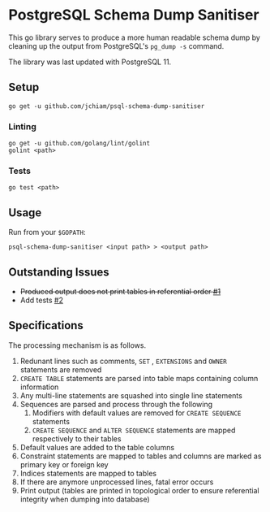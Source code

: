 # PostgreSQL Schema Dump Sanitiser

This go library serves to produce a more human readable schema dump by cleaning up the output from PostgreSQL's `pg_dump -s` command.

The library was last updated with PostgreSQL 11.

## Setup

```
go get -u github.com/jchiam/psql-schema-dump-sanitiser
```

### Linting

```
go get -u github.com/golang/lint/golint
golint <path>
```

### Tests

```
go test <path>
```

## Usage

Run from your `$GOPATH`:
```
psql-schema-dump-sanitiser <input path> > <output path>
```

## Outstanding Issues

- ~~Produced output does not print tables in referential order [#1](https://github.com/jchiam/psql-schema-dump-sanitiser/issues/1)~~
- Add tests [#2](https://github.com/jchiam/psql-schema-dump-sanitiser/issues/2)

## Specifications

The processing mechanism is as follows.

1. Redunant lines such as comments, `SET` , `EXTENSIONS` and `OWNER` statements are removed
1. `CREATE TABLE` statements are parsed into table maps containing column information
1. Any multi-line statements are squashed into single line statements
1. Sequences are parsed and process through the following
   1. Modifiers with default values are removed for `CREATE SEQUENCE` statements
   1. `CREATE SEQUENCE` and `ALTER SEQUENCE` statements are mapped respectively to their tables
1. Default values are added to the table columns
1. Constraint statements are mapped to tables and columns are marked as primary key or foreign key
1. Indices statements are mapped to tables
1. If there are anymore unprocessed lines, fatal error occurs
1. Print output (tables are printed in topological order to ensure referential integrity when dumping into database)
